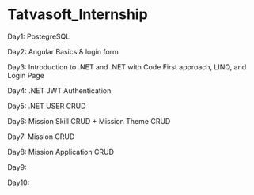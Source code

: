 # Tatvasoft_Internship

Day1: PostegreSQL 

Day2: Angular Basics & login form

Day3: Introduction to .NET and .NET with Code First approach, LINQ, and Login Page
 
Day4: .NET JWT Authentication

Day5: .NET USER CRUD

Day6: Mission Skill CRUD + Mission Theme CRUD 

Day7: Mission CRUD 

Day8: Mission Application CRUD 

Day9:

Day10:

